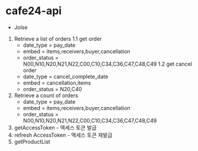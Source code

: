 # cafe24-api

- Jolse
1. Retrieve a list of orders
    1.1 get order
    - date_type = pay_date
    - embed = items,receivers,buyer,cancellation
    - order_status = N00,N10,N20,N21,N22,C00,C10,C34,C36,C47,C48,C49
    1.2 get cancel order
    - date_type = cancel_complete_date
    - embed = cancellation,items
    - order_status = N20,C40
2. Retrieve a count of orders
    - date_type = pay_date
    - embed = items,receivers,buyer,cancellation
    - order_status = N00,N10,N20,N21,N22,C00,C10,C34,C36,C47,C48,C49
3. getAccessToken - 액세스 토큰 발급
4. refresh AccessToken - 액세스 토큰 재발급
5. getProductList